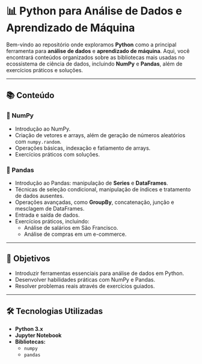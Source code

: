 # 📊 Python para Análise de Dados e Aprendizado de Máquina  

Bem-vindo ao repositório onde exploramos **Python** como a principal ferramenta para **análise de dados** e **aprendizado de máquina**. Aqui, você encontrará conteúdos organizados sobre as bibliotecas mais usadas no ecossistema de ciência de dados, incluindo **NumPy** e **Pandas**, além de exercícios práticos e soluções.

---

## 📚 Conteúdo  


### **📌 NumPy**  
- Introdução ao NumPy.  
- Criação de vetores e arrays, além de geração de números aleatórios com `numpy.random`.  
- Operações básicas, indexação e fatiamento de arrays.  
- Exercícios práticos com soluções.

### **📌 Pandas**  
- Introdução ao Pandas: manipulação de **Series** e **DataFrames**.  
- Técnicas de seleção condicional, manipulação de índices e tratamento de dados ausentes.  
- Operações avançadas, como **GroupBy**, concatenação, junção e mesclagem de DataFrames.  
- Entrada e saída de dados.  
- Exercícios práticos, incluindo:  
  - Análise de salários em São Francisco.  
  - Análise de compras em um e-commerce.

---

## 🎯 Objetivos  

- Introduzir ferramentas essenciais para análise de dados em Python.  
- Desenvolver habilidades práticas com NumPy e Pandas.  
- Resolver problemas reais através de exercícios guiados.  

---

## 🛠 Tecnologias Utilizadas  
- **Python 3.x**  
- **Jupyter Notebook**  
- **Bibliotecas:**  
  - `numpy`  
  - `pandas`  




